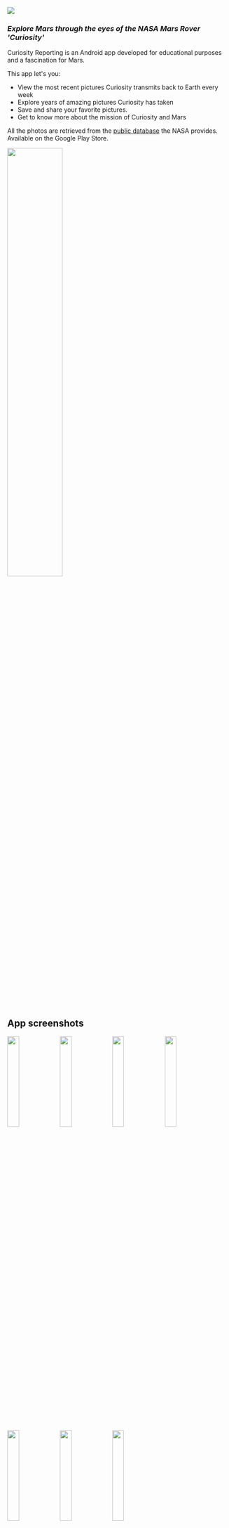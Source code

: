 <img src="https://user-images.githubusercontent.com/47558082/63434368-3a275100-c425-11e9-9844-c76070631088.jpg"></img> 

### *Explore Mars through the eyes of the NASA Mars Rover 'Curiosity'*

Curiosity Reporting is an Android app developed for educational purposes and a fascination for Mars.

This app let's you:

* View the most recent pictures Curiosity transmits back to Earth every week
* Explore years of amazing pictures Curiosity has taken
* Save and share your favorite pictures. 
* Get to know more about the mission of Curiosity and Mars

All the photos are retrieved from the [public database](https://api.nasa.gov/api.html#MarsPhotos) the NASA provides. Available on the Google Play Store.

[<img src="https://user-images.githubusercontent.com/47558082/63432359-4e694f00-c421-11e9-99c1-81eccc3d19d3.png" width="50%"></img>](https://play.google.com/store/apps/details?id=nl.rvbsoftdev.curiosityreporting)

## App screenshots

<img src="https://user-images.githubusercontent.com/47558082/64950576-fc7ae400-d87b-11e9-9adc-60cf6b39886f.jpg" width="23%"></img> <img src="https://user-images.githubusercontent.com/47558082/64950573-fbe24d80-d87b-11e9-93b5-65d92ad5f7aa.jpg" width="23%"></img> <img src="https://user-images.githubusercontent.com/47558082/64950574-fbe24d80-d87b-11e9-9605-5df6bf4ec1fa.jpg" width="23%"></img> <img src="https://user-images.githubusercontent.com/47558082/64950574-fbe24d80-d87b-11e9-9605-5df6bf4ec1fa.jpg" width="23%"></img> <img src="https://user-images.githubusercontent.com/47558082/64950577-fc7ae400-d87b-11e9-8b6d-2647de45b353.jpg" width="23%"></img> <img src="https://user-images.githubusercontent.com/47558082/64950578-fc7ae400-d87b-11e9-86c9-2e83e2764cb0.jpg" width="23%"></img> <img src="https://user-images.githubusercontent.com/47558082/64950572-fbe24d80-d87b-11e9-9cbe-ed4743909c00.jpg" width="23%"></img> 


## App architecture 

Curiosity Reporting is built with best practices and recommended architecture in accordance with Google's [guide to Android app architecture](https://developer.android.com/jetpack/docs/guide). It incorporates a Model-View-ViewModel architecture as displayed on the image below. It uses a single activity design patern with multiple fragments as destinations.

![final-architecture](https://user-images.githubusercontent.com/47558082/63265861-d8cd7980-c28e-11e9-8e75-6cfacedfb22a.png)

## Android Jetpack

[Android Jetpack](https://developer.android.com/jetpack) is a set of components, tools and guidance to enable developers to write high-quality apps. Jetpack is built around modern design practices like separation of concerns and testability. Curiosity Reporting adapts most of the Jetpack libraries and the latest features Kotlin provides (Android KTX, Coroutines).

![jetpack](https://user-images.githubusercontent.com/47558082/63265845-d10dd500-c28e-11e9-8ead-b99463f5a4b1.png)

## App components

* **UI/UX:** Dark/Light themes, custom styled toast/snackbar messages, custom DatePicker dialog, custom ImageView, launch screen, weekly notifications, grid or listviews
* **Layouts:** RecyclerView with DiffUtil, global Toolbar for all fragments, ConstraintLayout, CoordinatorLayout, CollapsingToolbar Layout, DrawerLayout
* **Navigation:** Jetpack Navigation with SafeArgs, bottom navigation bar, menu navigation
* **Data:** Jetpack LiveData, Jetpack databinding, custom binding adapters 
* **Persistence:** Jetpack Room SQLite database, Jetpack Preferences, Jetpack ViewModels
* **Network:** Retrofit, Glide and Moshi to connect and parse JSON response from NASA REST API
* **Threading:** Kotlin Coroutines for background tasks (Dispatchers IO/Main)
* **Background:** JetPack WorkManager to perform background work while app is not running
* **Testing/Performance:** Espresso, JUnit, Android Studio Profiler, Firebase TestLab, Analytics and Crashlytics
* **Tools:** Android Studio, Git(hub) and Photoshop

## Contact developer

Bug reports or feature requests can be made. Other questions or feedback can be send to the developer at: rvbsoftdev@gmail.com. 
